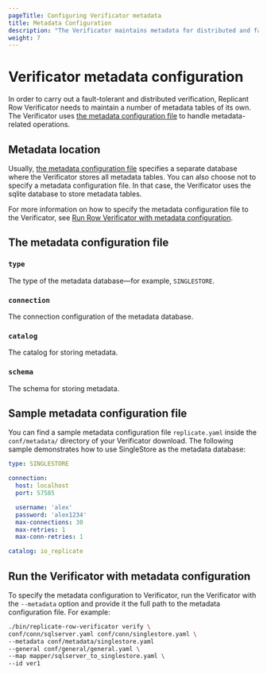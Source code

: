 ```yaml
---
pageTitle: Configuring Verificator metadata 
title: Metadata Configuration
description: "The Verificator maintains metadata for distributed and fault-tolerant verification. You can configure the metadata database, the catalog, and the schema."
weight: 7
---
```


# Verificator metadata configuration
In order to carry out a fault-tolerant and distributed verification, Replicant Row Verificator needs to maintain a number of metadata tables of its own. The Verificator uses [the metadata configuration file](#the-metadata-configuration-file) to handle metadata-related operations.

## Metadata location
Usually, [the metadata configuration file](#the-metadata-configuration-file) specifies a separate database where the Verificator stores all metadata tables. You can also choose not to specify a metadata configuration file. In that case, the Verificator uses the sqlite database to store metadata tables.

For more information on how to specify the metadata configuration file to the Verificator, see [Run Row Verificator with metadata configuration](#run-row-verificator-with-metadata-configuration).

## The metadata configuration file
   
### `type`
The type of the metadata database—for example, `SINGLESTORE`.

### `connection`
The connection configuration of the metadata database.

### `catalog`
The catalog for storing metadata.

### `schema`
The schema for storing metadata.

## Sample metadata configuration file
You can find a sample metadata configuration file `replicate.yaml` inside the `conf/metadata/` directory of your Verificator download. The following sample demonstrates how to use SingleStore as the metadata database:

```YAML
type: SINGLESTORE

connection:
  host: localhost
  port: 57585

  username: 'alex'
  password: 'alex1234'
  max-connections: 30
  max-retries: 1
  max-conn-retries: 1

catalog: io_replicate
```

## Run the Verificator with metadata configuration
To specify the metadata configuration to Verificator, run the Verificator with the `--metadata` option and provide it the full path to the metadata configuration file. For example:

```sh
./bin/replicate-row-verificator verify \
conf/conn/sqlserver.yaml conf/conn/singlestore.yaml \
--metadata conf/metadata/singlestore.yaml  
--general conf/general/general.yaml \
--map mapper/sqlserver_to_singlestore.yaml \
--id ver1
```
```